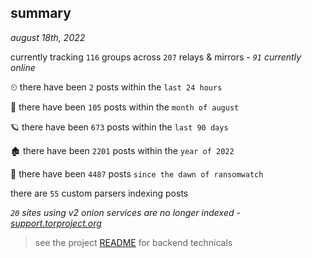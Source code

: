 
## summary
_august 18th, 2022_

currently tracking `116` groups across `207` relays & mirrors - _`91` currently online_

⏲ there have been `2` posts within the `last 24 hours`

🦈 there have been `105` posts within the `month of august`

🪐 there have been `673` posts within the `last 90 days`

🏚 there have been `2201` posts within the `year of 2022`

🦕 there have been `4487` posts `since the dawn of ransomwatch`

there are `55` custom parsers indexing posts

_`20` sites using v2 onion services are no longer indexed - [support.torproject.org](https://support.torproject.org/onionservices/v2-deprecation/)_

> see the project [README](https://github.com/joshhighet/ransomwatch#ransomwatch--) for backend technicals
